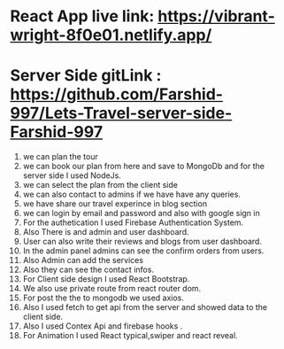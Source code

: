 # React App live link: https://vibrant-wright-8f0e01.netlify.app/

# Server Side gitLink : https://github.com/Farshid-997/Lets-Travel-server-side-Farshid-997

1. we can plan the tour
2. we can book our plan from here and save to MongoDb and for the server side I used NodeJs.
3. we can select the plan from the client side
4. we can also contact to admins if we have have any queries.
5. we have share our travel experince in blog section
6. we can login by email and password and also with google sign in
7. For the authetication I used Firebase Authentication System.
8. Also There is and admin and user dashboard.
9. User can also write their reviews and blogs from user dashboard.
10. In the admin panel admins can see the confirm orders from users.
11. Also Admin can add the services
12. Also they can see the contact infos.
13. For Client side design I used React Bootstrap.
14. We also use private route from react router dom.
15. For post the the to mongodb we used axios.
16. Also I used fetch to get api from the server and showed data to the client side.
17. Also I used Contex Api and firebase hooks .
18. For Animation I used React typical,swiper and react reveal.
